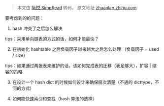 > 本文由 [简悦 SimpRead](http://ksria.com/simpread/) 转码， 原文地址 [zhuanlan.zhihu.com](https://zhuanlan.zhihu.com/p/55100060)

要考虑到的的问题：

1. hash 冲突了之后怎么解决

tips：采用单向链表的方式的话，如何才能最快？

2. 在初始化 hashtable 之后负载因子越来越大之后怎么处理 （负载因子 = used / size）

tips：如果通过两张表来维护的话，该如何完成表的迁移（表足够大），扩容 | 缩容的策略

3. 在设计一个 hash dict 的时候如何设计来确保层次清楚（不通的 dicttype，不同的方式）

4. 如何能快速索引和查找（hash 算法的选择）